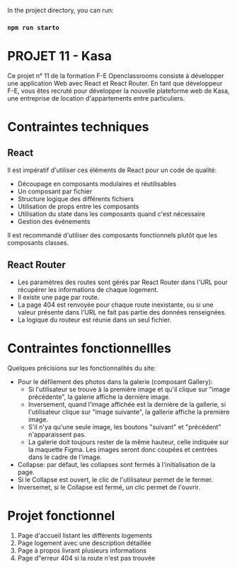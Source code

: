 
In the project directory, you can run:
### `npm run starto`

# PROJET 11 - Kasa

Ce projet n° 11 de la formation F-E Openclassrooms consiste à développer une application Web avec React et React Router.
En tant que développeur F-E, vous êtes recruté  pour développer la nouvelle plateforme web de Kasa, une entreprise de location
d'appartements entre particuliers.

# Contraintes techniques

## React
Il est impératif d'utiliser ces éléments de React pour un code de qualité:
- Découpage en composants modulaires et réutilisables
- Un composant par fichier
- Structure logique des différents fichiers
- Utilisation de props entre les composants
- Utilisation du state dans les composants quand c'est nécessaire
- Gestion des événements

Il est recommandé d'utiliser des composants fonctionnels plutôt que les composants classes.
## React Router
- Les paramètres des routes sont gérés par React Router dans l'URL pour récupérer les informations de chaque logement.
- Il existe une page par route.
- La page 404 est renvoyée pour chaque route inexistante, ou si une valeur présente dans l'URL ne fait pas partie des données renseignées.
- La logique du routeur est réunie dans un seul fichier.

# Contraintes fonctionnellles
Quelques précisions sur les fonctionnalités du site:
- Pour le défilement des photos dans la galerie (composant Gallery): 
  + Si l'utilisateur se trouve à la première image et qu'il clique sur "image précédente", la galerie affiche la dernière image.
  + Inversement, quand l'image affichée est la dernière de la gallerie, si l'utilisateur clique sur "image suivante", la gallerie affiche la première image.
  + S'il n'ya qu'une seule image, les boutons "suivant" et "précédent" n'apparaissent pas.
  + La galerie doit toujours rester de la même hauteur, celle indiquée sur la maquette Figma. Les images seront donc coupées et centrées dans le cadre de l'image.
- Collapse: par défaut, les collapses sont fermés à l'initialisation de la page.
- Si le Collapse est ouvert, le clic de l'utilisateur permet de le fermer.
- Inversemet, si le Collapse est fermé, un clic permet de l'ouvrir. 

# Projet fonctionnel
1. Page d'accueil listant les différents logements
2. Page logement avec une description détaillée
3. Page à propos livrant plusieurs informations
4. Page d"erreur 404 si la route n'est pas trouvée

